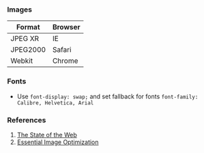 ### Images
| Format | Browser |
| ------ | ------- |
| JPEG XR | IE |
| JPEG2000 | Safari |
| Webkit | Chrome |

### Fonts
- Use `font-display: swap;` and set fallback for fonts `font-family: Calibre, Helvetica, Arial`

### References
1. [The State of the Web](https://medium.com/@fox/talk-the-state-of-the-web-3e12f8e413b3)
2. [Essential Image Optimization](https://images.guide/)
